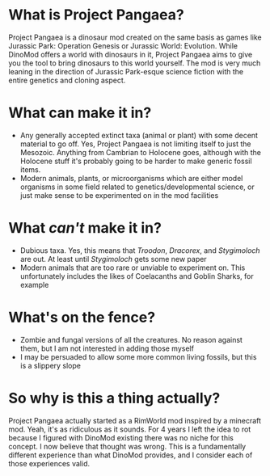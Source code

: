 # What is Project Pangaea?
Project Pangaea is a dinosaur mod created on the same basis as games like Jurassic Park: Operation Genesis or Jurassic World: Evolution. While DinoMod offers a world with dinosaurs in it, Project Pangaea aims to give you the tool to bring dinosaurs to this world yourself. The mod is very much leaning in the direction of Jurassic Park-esque science fiction with the entire genetics and cloning aspect.

# What can make it in?
- Any generally accepted extinct taxa (animal or plant) with some decent material to go off. Yes, Project Pangaea is not limiting itself to just the Mesozoic. Anything from Cambrian to Holocene goes, although with the Holocene stuff it's probably going to be harder to make generic fossil items.
- Modern animals, plants, or microorganisms which are either model organisms in some field related to genetics/developmental science, or just make sense to be experimented on in the mod facilities

# What ***can't*** make it in?
- Dubious taxa. Yes, this means that *Troodon*, *Dracorex*, and *Stygimoloch* are out. At least until *Stygimoloch* gets some new paper
- Modern animals that are too rare or unviable to experiment on. This unfortunately includes the likes of Coelacanths and Goblin Sharks, for example

# What's on the fence?
- Zombie and fungal versions of all the creatures. No reason against them, but I am not interested in adding those myself
- I may be persuaded to allow some more common living fossils, but this is a slippery slope

# So why is this a thing actually?
Project Pangaea actually started as a RimWorld mod inspired by a minecraft mod. Yeah, it's as ridiculous as it sounds. For 4 years I left the idea to rot because I figured with DinoMod existing there was no niche for this concept. I now believe that thought was wrong. This is a fundamentally different experience than what DinoMod provides, and I consider each of those experiences valid.
